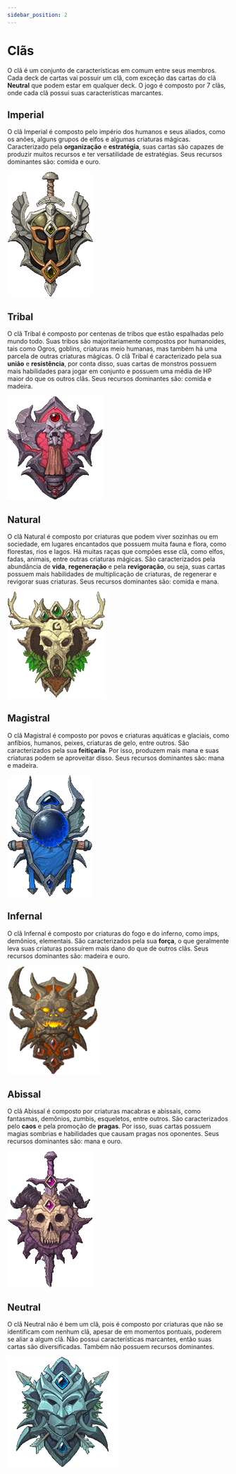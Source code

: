 ```yaml
---
sidebar_position: 2
---
```


# Clãs
O clã é um conjunto de características em comum entre seus membros. Cada deck de cartas vai possuir um clã, com exceção das cartas do clã **Neutral** que podem estar em qualquer deck. O jogo é composto por 7 clãs, onde cada clã possui suas características marcantes.

## Imperial
O clã Imperial é composto pelo império dos humanos e seus aliados, como os anões, alguns grupos de elfos e algumas criaturas mágicas. Caracterizado pela **organização** e **estratégia**, suas cartas são capazes de produzir muitos recursos e ter versatilidade de estratégias. Seus recursos dominantes são: comida e ouro.

![Emblema Imperial](/img/clans/imperial.png)


## Tribal
O clã Tribal é composto por centenas de tribos que estão espalhadas pelo mundo todo. Suas tribos são majoritariamente compostos por humanoides, tais como Ogros, goblins, criaturas meio humanas, mas também há uma parcela de outras criaturas mágicas. O clã Tribal é caracterizado pela sua **união** e **resistência**, por conta disso, suas cartas de monstros possuem mais habilidades para jogar em conjunto e possuem uma média de HP maior do que os outros clãs. Seus recursos dominantes são: comida e madeira.

![Emblema Tribal](/img/clans/tribal.png)


## Natural
O clã Natural é composto por criaturas que podem viver sozinhas ou em sociedade, em lugares encantados que possuem muita fauna e flora, como florestas, rios e lagos. Há muitas raças que compões esse clã, como elfos, fadas, animais, entre outras criaturas mágicas. São caracterizados pela abundância de **vida**, **regeneração** e pela **revigoração**, ou seja, suas cartas possuem mais habilidades de multiplicação de criaturas, de regenerar e revigorar suas criaturas. Seus recursos dominantes são: comida e mana.

![Emblema Natural](/img/clans/natural.png)


## Magistral
O clã Magistral é composto por povos e criaturas aquáticas e glaciais, como anfíbios, humanos, peixes, criaturas de gelo, entre outros. São caracterizados pela sua **feitiçaria**. Por isso, produzem mais mana e suas criaturas podem se aproveitar disso. Seus recursos dominantes são: mana e madeira.

![Emblema Magistral](/img/clans/magistral.png)


## Infernal
O clã Infernal é composto por criaturas do fogo e do inferno, como imps, demônios, elementais. São caracterizados pela sua **força**, o que geralmente leva suas criaturas possuírem mais dano do que de outros clãs. Seus recursos dominantes são: madeira e ouro.

![Emblema Infernal](/img/clans/infernal.png)


## Abissal
O clã Abissal é composto por criaturas macabras e abissais, como fantasmas, demônios, zumbis, esqueletos, entre outros. São caracterizados pelo **caos** e pela promoção de **pragas**. Por isso, suas cartas possuem magias sombrias e habilidades que causam pragas nos oponentes. Seus recursos dominantes são: mana e ouro.

![Emblema Abissal](/img/clans/abissal.png)


## Neutral
O clã Neutral não é bem um clã, pois é composto por criaturas que não se identificam com nenhum clã, apesar de em momentos pontuais, poderem se aliar a algum clã. Não possui características marcantes, então suas cartas são diversificadas. Também não possuem recursos dominantes.

![Emblema Neutral](/img/clans/neutral.png)

